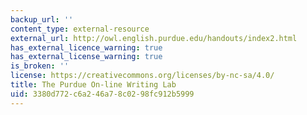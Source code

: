```yaml
---
backup_url: ''
content_type: external-resource
external_url: http://owl.english.purdue.edu/handouts/index2.html
has_external_licence_warning: true
has_external_license_warning: true
is_broken: ''
license: https://creativecommons.org/licenses/by-nc-sa/4.0/
title: The Purdue On-line Writing Lab
uid: 3380d772-c6a2-46a7-8c02-98fc912b5999
---
```

